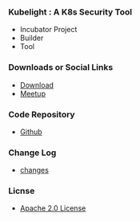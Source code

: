 ### Kubelight : A K8s Security Tool

* <i class="fas fa-flag" style="color:#2ADA08;"></i> Incubator Project
* <i class="fas fa-toolbox" style="color:#233e81;"></i> Builder
* <i class="fas fa-tools" style="color:#233e81;"></i> Tool


### Downloads or Social Links
* [Download](#)
* [Meetup](#)

### Code Repository
* [Github](https://github.com/sttor/kubelight)

### Change Log
* [changes](#)

### Licnse 
* [Apache 2.0 License](https://github.com/OWASP/KubeLight/blob/main/LICENSE)


